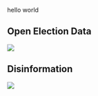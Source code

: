 hello world

## Open Election Data
![](https://danivyboriv.net/wp-content/uploads/2021/02/FB_reklama2-600x304.png) 
## Disinformation
![](https://danivyboriv.net/wp-content/uploads/2021/02/FB_reklama2-600x304.png)
